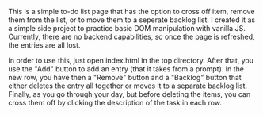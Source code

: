 This is a simple to-do list page that has the option to cross off item, remove them from the list,
or to move them to a seperate backlog list. I created it as a simple side project to practice basic
DOM manipulation with vanilla JS. Currently, there are no backend capabilities, so once the page is
refreshed, the entries are all lost.

In order to use this, just open index.html in the top directory. After that, you use the "Add" button
to add an entry (that it takes from a prompt). In the new row, you have then a "Remove" button and a
"Backlog" button that either deletes the entry all together or moves it to a separate backlog list.
Finally, as you go through your day, but before deleting the items, you can cross them off by clicking
the description of the task in each row.

